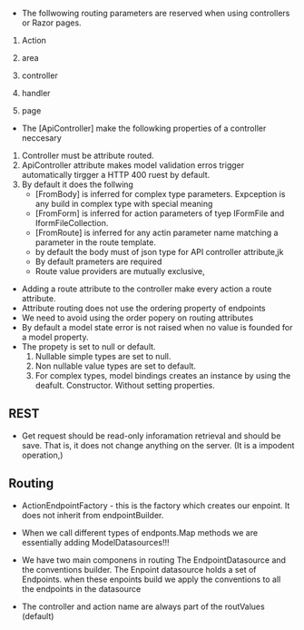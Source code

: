 * The follwowing routing parameters are reserved when using controllers or Razor pages.
1. Action

2. area
3. controller
4. handler
5. page

* The [ApiController] make the followking properties of a controller neccesary
1. Controller must be attribute routed.
2. ApiController attribute makes model validation erros trigger automatically tirgger a HTTP 400 ruest by default.
3. By default it does the follwing
    * [FromBody] is inferred for complex type parameters. Expception is any build in complex type with special meaning
    * [FromForm] is inferred for action parameters of tyep IFormFile and IformFileCollection.
    * [FromRoute] is inferred for any actin parameter name matching a parameter in the route template.
    * by default the body must of json type for API controller attribute,jk
    * By default prameters are required
    * Route value providers are mutually exclusive,

* Adding a route attribute to the controller make every action a route attribute.
* Attribute routing does not use the ordering property of endpoints
* We need to avoid using the order popery on routing attributes
* By default a model state error is not raised when no value is founded for a model  property.
* The propety is set to null or default.
    1. Nullable simple types are set to null.
    2. Non nullable value types are set to default.
    3. For complex types, model bindings creates an instance by using the deafult.
       Constructor. Without setting properties.





## REST

* Get request should be read-only inforamation retrieval and should be save. That is,
it does not change anything on the server. (It is a impodent operation,)


## Routing

* ActionEndpointFactory - this is the factory which creates our enpoint. It does not inherit from endpointBuilder.
* When we call different types of endponts.Map methods we are essentially adding ModelDatasources!!!

 * We have two main componens in routing The EndpointDatasource and the conventions builder. The Enpoint datasource holds a set of Endpoints.
 when these enpoints build we apply the conventions to all the endpoints in the datasource
 
 * The controller and action name are always part of the routValues (default)